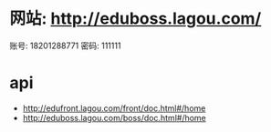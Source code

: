 # 网站: http://eduboss.lagou.com/

账号: 18201288771
密码: 111111

# api

- http://edufront.lagou.com/front/doc.html#/home
- http://eduboss.lagou.com/boss/doc.html#/home
